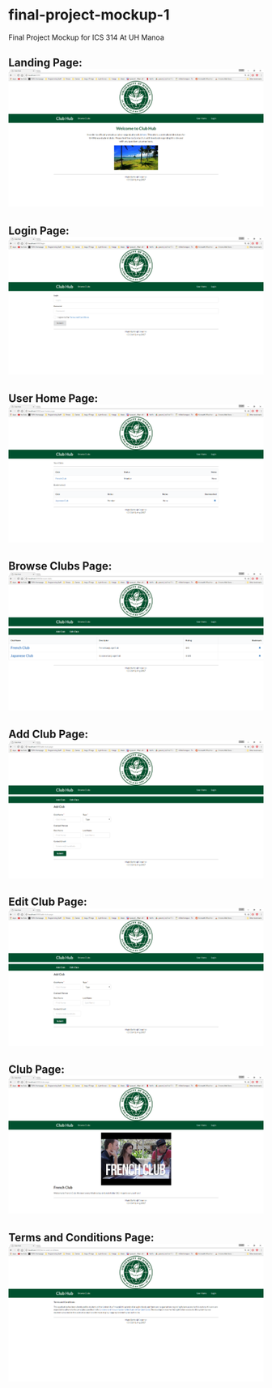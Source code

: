 # final-project-mockup-1
Final Project Mockup for ICS 314 At UH Manoa

Landing Page:
![landing-page](https://github.com/kclemmer/final-project-mockup/blob/master/app/public/images/screenshots/landing-page-screenshot.png)
-------------------------------------------------

Login Page:
![login-page](https://github.com/kclemmer/final-project-mockup/blob/master/app/public/images/screenshots/login-page-screenshot.png)
-------------------------------------------------

User Home Page:
![user-home](https://github.com/kclemmer/final-project-mockup/blob/master/app/public/images/screenshots/user-home-page-screenshot.png)
-------------------------------------------------

Browse Clubs Page:
![browse-clubs](https://github.com/kclemmer/final-project-mockup/blob/master/app/public/images/screenshots/browse-clubs-screenshot.png)
-------------------------------------------------

Add Club Page:
![add-club-page](https://github.com/kclemmer/final-project-mockup/blob/master/app/public/images/screenshots/add-club-page-screenshot.png)
-------------------------------------------------

Edit Club Page:
![edit-club-page](https://github.com/kclemmer/final-project-mockup/blob/master/app/public/images/screenshots/add-club-page-screenshot.png)
-------------------------------------------------

Club Page:
![club-page](https://github.com/kclemmer/final-project-mockup/blob/master/app/public/images/screenshots/club-page-screenshot.png)
-------------------------------------------------

Terms and Conditions Page:
![terms-and-conditions](https://github.com/kclemmer/final-project-mockup/blob/master/app/public/images/screenshots/terms-and-conditions-screenshot.png)
-------------------------------------------------
